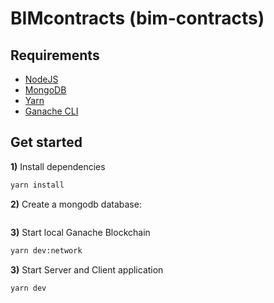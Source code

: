 # BIMcontracts (bim-contracts)

## Requirements

- [NodeJS](https://nodejs.org/en/download/)
- [MongoDB](https://www.mongodb.com/de)
- [Yarn](https://yarnpkg.com/lang/en/docs/install)
- [Ganache CLI](https://github.com/trufflesuite/ganache-cli)

## Get started

**1)** Install dependencies

```bash
yarn install
```

**2)** Create a mongodb database:

```bash

```

**3)** Start local Ganache Blockchain

```bash
yarn dev:network
```

**3)** Start Server and Client application

```bash
yarn dev
```
